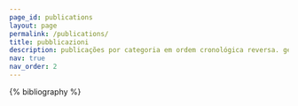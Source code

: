 ```yaml
---
page_id: publications
layout: page
permalink: /publications/
title: pubblicazioni
description: publicações por categoria em ordem cronológica reversa. gerado pelo jekyll-scholar.
nav: true
nav_order: 2
---
```


<!-- _pages/publications.md -->
<div class="publications">

{% bibliography %}

</div>
